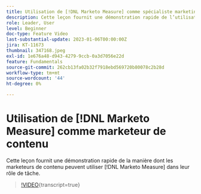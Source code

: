 ```yaml
---
title: Utilisation de [!DNL Marketo Measure] comme spécialiste marketing de contenu
description: Cette leçon fournit une démonstration rapide de l’utilisation possible de  [!DNL Marketo Measure] par les marketeurs de contenu dans leur rôle de tâche.
role: Leader, User
level: Beginner
doc-type: Feature Video
last-substantial-update: 2023-01-06T00:00:00Z
jira: KT-11673
thumbnail: 347168.jpeg
exl-id: 1e676a48-d943-4279-9ccb-0a3d7056e22d
feature: Fundamentals
source-git-commit: 262cb13fa02b32f7918ebd569720b80078c2b28d
workflow-type: tm+mt
source-wordcount: '44'
ht-degree: 0%

---
```


# Utilisation de [!DNL Marketo Measure] comme marketeur de contenu

Cette leçon fournit une démonstration rapide de la manière dont les marketeurs de contenu peuvent utiliser [!DNL Marketo Measure] dans leur rôle de tâche.

>[!VIDEO](https://video.tv.adobe.com/v/3422354/?learn=on&captions=fre_fr){transcript=true}
